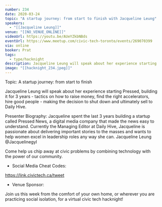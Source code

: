```yaml
---
number: 234
date: 2020-03-24
topic: "A startup journey: from start to finish with Jacqueline Leung"
speakers:
  - "[[Jacqueline Leung]]"
venue: "[[NO_VENUE_ONLINE]]"
videoUrl: https://youtu.be/AUeYZkbNBds
eventUrl: https://www.meetup.com/civic-tech-toronto/events/269070399
via: online
booker: Prat
tags:
  - type/hacknight
description: Jacqueline Leung will speak about her experience starting Pressed, building it for 3 years - tactics on how to raise money, find the right accelerators, hire good people - making the decision to shut down and ultimately sell to Daily Hive.
image: "[[hacknight_234.jpeg]]"
---
```


Topic: A startup journey: from start to finish

Jacqueline Leung will speak about her experience starting Pressed, building it for 3 years - tactics on how to raise money, find the right accelerators, hire good people - making the decision to shut down and ultimately sell to Daily Hive.

Presenter Biography:
Jacqueline spent the last 3 years building a startup called Pressed News, a digital media company that made the news easy to understand. Currently the Managing Editor at Daily Hive, Jacqueline is passionate about delivering important stories to the masses and wants to help women excel in leadership roles any way she can.
Jacqueline Leung @Jacquelinegyl

Come help us chip away at civic problems by combining technology with the power of our community.

+ Social Media Cheat Codes:

https://link.civictech.ca/tweet

+ Venue Sponsor:

Join us this week from the comfort of your own home, or wherever you are practicing social isolation, for a virtual civic tech hacknight!
